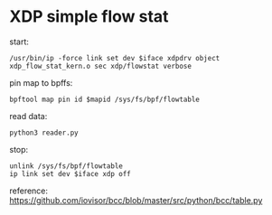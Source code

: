 # XDP simple flow stat

start: 
```
/usr/bin/ip -force link set dev $iface xdpdrv object xdp_flow_stat_kern.o sec xdp/flowstat verbose
```

pin map to bpffs: 
```
bpftool map pin id $mapid /sys/fs/bpf/flowtable
```

read data:
```
python3 reader.py
```

stop: 
```
unlink /sys/fs/bpf/flowtable
ip link set dev $iface xdp off
```

reference: https://github.com/iovisor/bcc/blob/master/src/python/bcc/table.py
